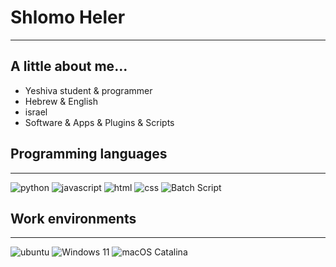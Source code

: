 # Shlomo Heler
___
## A little about me...
- Yeshiva student & programmer
- Hebrew & English
- israel
- Software & Apps & Plugins & Scripts

## Programming languages
___
![python](https://img.shields.io/badge/-Python-3776AB?logo=python&logoColor=white)
![javascript](https://img.shields.io/badge/-JavaScript-F7DF1E?logo=javascript&logoColor=white)
![html](https://img.shields.io/badge/-HTML-E34F26?logo=html5&logoColor=white)
![css](https://img.shields.io/badge/-css-663399?logo=css&logoColor=white)
![Batch Script](https://img.shields.io/badge/->__%20Batch%20Script-000000)

## Work environments
___
![ubuntu](https://img.shields.io/badge/-Ubuntu-E95420?logo=ubuntu&logoColor=white)
![Windows 11](https://img.shields.io/badge/-Windows%2011-007BFF)
![macOS Catalina](https://img.shields.io/badge/-macOS%20Catalina-abb3b6?logo=apple&logoColor=#abb3b6)
